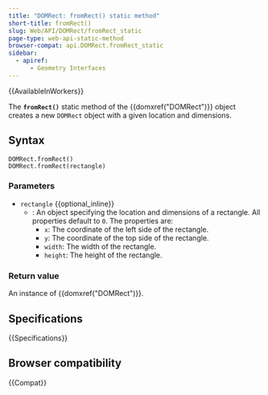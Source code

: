 ```yaml
---
title: "DOMRect: fromRect() static method"
short-title: fromRect()
slug: Web/API/DOMRect/fromRect_static
page-type: web-api-static-method
browser-compat: api.DOMRect.fromRect_static
sidebar:
  - apiref:
      - Geometry Interfaces
---
```


{{AvailableInWorkers}}

The **`fromRect()`** static method of the
{{domxref("DOMRect")}} object creates a new `DOMRect`
object with a given location and dimensions.

## Syntax

```js-nolint
DOMRect.fromRect()
DOMRect.fromRect(rectangle)
```

### Parameters

- `rectangle` {{optional_inline}}
  - : An object specifying the location and dimensions of a rectangle. All properties
    default to `0`. The properties are:
    - `x`: The coordinate of the left side of the rectangle.
    - `y`: The coordinate of the top side of the rectangle.
    - `width`: The width of the rectangle.
    - `height`: The height of the rectangle.

### Return value

An instance of {{domxref("DOMRect")}}.

## Specifications

{{Specifications}}

## Browser compatibility

{{Compat}}
